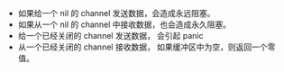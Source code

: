 - 如果给一个 nil 的 channel 发送数据，会造成永远阻塞。 
- 如果从一个 nil 的 channel 中接收数据，也会造成永久阻塞。 
- 给一个已经关闭的 channel 发送数据， 会引起 panic 
- 从一个已经关闭的 channel 接收数据， 如果缓冲区中为空，则返回一个零值。